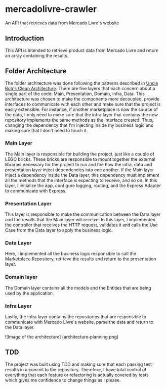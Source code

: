 # mercadolivre-crawler
An API that retrieves data from Mercado Livre's website


## Introduction

This API is intended to retrieve product data from Mercado Livre and return an array containing the results.

## Folder Architecture

The folder architecture was done following the patterns described in [Uncle Bob's Clean Architecture](https://blog.cleancoder.com/uncle-bob/2012/08/13/the-clean-architecture.html). There are five layers that each concern about a single part of the code: Main, Presentation, Domain, Infra, Data. This architecture was chosen to make the components more decoupled, provide interfaces to communicate with each other and make sure that the project is easily extensible. For instance, if another marketplace is now the source of the data, I only need to make sure that the infra layer that contains the new repository implements the same methods as the interface created. Thus, changing the dependency that I'm injecting inside my business logic and making sure that I don't need to touch it.

### Main Layer
The Main layer is responsible for building the project, just like a couple of LEGO bricks. These bricks are responsible to mount together the external libraries necessary for the project to run and the how the infra, data and presentation layer inject dependencies into one another. If the Main layer inject a dependency inside the Data layer, this dependency must implement all the methods that the interface is expecting to receive, and so on. In this layer, I initialize the app, configure logging, routing, and the Express Adapter to communicate with Express.

### Presentation Layer
This layer is responsible to make the communication between the Data layer and the results that the Main layer will receive. In this layer, I implemented the controller that receives the HTTP request, validates it and calls the Use Case from the Data layer to apply the business logic.

### Data Layer
Here, I implemented all the business logic responsible to call the Marketplace Repository, retrieve the results and return to the presentation layer.

### Domain layer
The Domain layer contains all the models and the Entities that are being used by the application.

### Infra Layer
Lastly, the Infra layer contains the repositories that are responsible to communicate with Mercado Livre's website, parse the data and return to the Data layer.

![Image of the architecture]
(architecture-planning.png)

## TDD

The project was built using TDD and making sure that each passing test results in a commit to the repository. Therefore, I have total control of everything that each feature or refactoring is actually covered by tests which gives me confidence to change things as I please.
